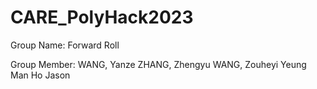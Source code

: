 # CARE_PolyHack2023

Group Name:
Forward Roll


Group Member:
WANG, Yanze
ZHANG, Zhengyu
WANG, Zouheyi
Yeung Man Ho Jason
